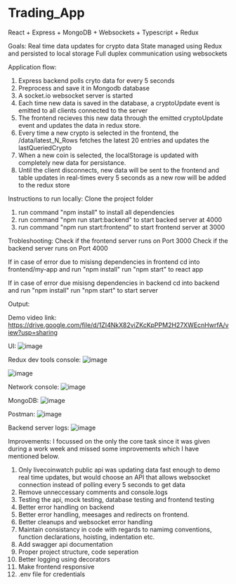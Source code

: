 # Trading_App
React + Express + MongoDB + Websockets + Typescript + Redux

Goals: 
Real time data updates for crypto data
State managed using Redux and persisted to local storage 
Full duplex communication using websockets

Application flow:
1. Express backend polls cryto data for every 5 seconds 
2. Preprocess and save it in Mongodb database 
3. A socket.io websocket server is started
4. Each time new data is saved in the database, a cryptoUpdate event is emitted to all clients connected to the server 
5. The frontend recieves this new data through the emitted cryptoUpdate event and updates the data in redux store. 
6. Every time a new crypto is selected in the frontend, the /data/latest_N_Rows fetches the latest 20 entries and updates the lastQueriedCrypto
7. When a new coin is selected, the localStorage is updated with completely new data for persistance.
8. Until the client disconnects, new data will be sent to the frontend and table updates in real-times every 5 seconds as a new row will be added to the redux store 

Instructions to run locally:
Clone the project folder 
1. run command "npm install" to install all dependencies
2. run command "npm run start:backend" to start backed server at 4000
3. run command "npm run start:frontend" to start frontend server at 3000


Trobleshooting:
Check if the frontend server runs on Port 3000
Check if the backend server runs on Port 4000

If in case of error due to misisng dependencies in frontend
cd into frontend/my-app and run "npm install"
run "npm start" to react app

If in case of error due misisng dependencies in backend
cd into backend and run "npm install"
run "npm start" to start server

Output:

Demo video link:
https://drive.google.com/file/d/1ZI4NkX82viZKcKpPPM2H27XWEcnHwrfA/view?usp=sharing


UI:
![image](https://github.com/user-attachments/assets/f3346f45-d262-42a5-a69e-115930307c3c)

Redux dev tools console: 
![image](https://github.com/user-attachments/assets/22c2ca01-2df3-4223-b31a-b46e3b2c3178)

![image](https://github.com/user-attachments/assets/d5228cd7-ebf8-4416-95bd-89b26771487b)

Network console:
![image](https://github.com/user-attachments/assets/9f954d78-f534-45eb-8a95-832bf5b7edab)

MongoDB:
![image](https://github.com/user-attachments/assets/1aee5422-63d0-4ca4-9abe-e5ab0aaa30b1)

Postman:
![image](https://github.com/user-attachments/assets/9c4b1026-cc67-4087-9321-011d8b00cd02)

Backend server logs:
![image](https://github.com/user-attachments/assets/0134c2fc-4e84-4e8d-bcd2-a38bb2d0006d)


Improvements:
I focussed on the only the core task since it was given during a work week and missed some improvements which I have mentioned below.

1. Only livecoinwatch public api was updating data fast enough to demo real time updates, but would choose an API that allows websocket connection instead of polling every 5 seconds to get data 
2. Remove unneccessary comments and console.logs
3. Testing the api, mock testing, database testing and frontend testing
4. Better error handling on backend
5. Better error handling, meesages and redirects on frontend.
6. Better cleanups and websocket error handling
7. Maintain consistancy in code with regards to namimg conventions, function declarations, hoisting, indentation etc.
8. Add swagger api documentation
9. Proper project structure, code seperation 
10. Better logging using decorators
11. Make frontend responsive
12. .env file for credentials
